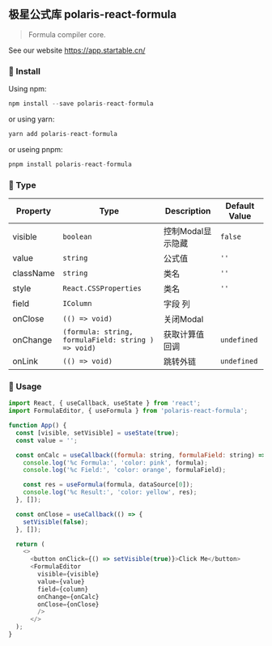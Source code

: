 ## 极星公式库 polaris-react-formula

> Formula compiler core.

See our website https://app.startable.cn/

### 📕 Install

Using npm:

```js
npm install --save polaris-react-formula
```

or using yarn:

```js
yarn add polaris-react-formula
```

or useing pnpm:

```js
pnpm install polaris-react-formula
```

### 📘 Type
|Property|Type|Description|Default Value|
|----|----|---|----|
|visible|`boolean`|控制Modal显示隐藏|`false`|
|value|`string`|公式值|`''`|
|className|`string`|类名|`''`|
|style|`React.CSSProperties`|类名|`''`|
|field|`IColumn`|字段 列||
|onClose|`(() => void)`|关闭Modal||
|onChange|`(formula: string, formulaField: string ) => void)`|获取计算值 回调|`undefined`|
|onLink|`(() => void)`|跳转外链|`undefined`|

### 📖 Usage
```js
import React, { useCallback, useState } from 'react';
import FormulaEditor, { useFormula } from 'polaris-react-formula';

function App() {
  const [visible, setVisible] = useState(true);
  const value = '';

  const onCalc = useCallback((formula: string, formulaField: string) => {
    console.log('%c Formula:', 'color: pink', formula);
    console.log('%c Field:', 'color: orange', formulaField);

    const res = useFormula(formula, dataSource[0]);
    console.log('%c Result:', 'color: yellow', res);
  }, []);

  const onClose = useCallback(() => {
    setVisible(false);
  }, []);

  return (
    <>
      <button onClick={() => setVisible(true)}>Click Me</button>
      <FormulaEditor
        visible={visible}
        value={value}
        field={column}
        onChange={onCalc}
        onClose={onClose}
        />
      </>
  );
}

```

